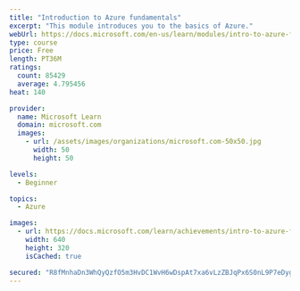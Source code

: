 ```yaml
---
title: "Introduction to Azure fundamentals"
excerpt: "This module introduces you to the basics of Azure."
webUrl: https://docs.microsoft.com/en-us/learn/modules/intro-to-azure-fundamentals/
type: course
price: Free
length: PT36M
ratings:
  count: 85429
  average: 4.795456
heat: 140

provider:
  name: Microsoft Learn
  domain: microsoft.com
  images:
    - url: /assets/images/organizations/microsoft.com-50x50.jpg
      width: 50
      height: 50

levels:
  - Beginner

topics:
  - Azure

images:
  - url: https://docs.microsoft.com/learn/achievements/intro-to-azure-fundamentals-social.png
    width: 640
    height: 320
    isCached: true

secured: "R8fMnhaDn3WhQyQzfO5m3HvDC1WvH6wDspAt7xa6vLzZBJqPx6S0nL9P7eDygrhH4Nzn0X1Ym84jBTtxbVl1d6wOrHapXTb1EtXwCe1Nhd6y1oQQPEAEEnwCEN3VWnXB+EA0rzZXDk5d94At5Rofmf+F/5QyhikF6zG5ZbWXMKjRol5ZbJyjRhPfgOzjqyVyZ89p3WrYTyajvPxc0m8uT0Nwuj9hUl3w2ZmQILrHR5TOqp13Kf/7r+9UdgVNxdfOw/x8mn+wGRsSMnR1l1lMu6B8/2WduGrV2KvQs8NrMe/odip3ebcTN8IurEBNuyuuNHhojva4kLJOyZ8mq9rPxhE91C4zexaS6X5/fjN7tVS+qvALuRKOIQF/1qMr7r4udH9gbtBX8mq1ytFBizVv7Vorpw5QD/+Oi0b/rQYlxM9m3Ck0B+MicM2wbqCtwHiY;gPERB9rOT8EzfFu+UycFhQ=="
---
```


